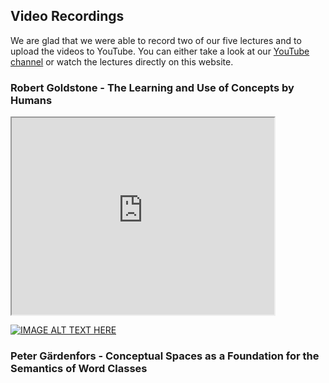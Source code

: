 ## Video Recordings

We are glad that we were able to record two of our five lectures and to upload the videos to YouTube. You can either take a look at our [YouTube channel](https://www.youtube.com/channel/UCBv8-oR5vH25vkuWLPzg5UQ) or watch the lectures directly on this website.

### Robert Goldstone - The Learning and Use of Concepts by Humans

<iframe width="420" height="315"
src="https://www.youtube.com/embed/rUu7lIxjUnM">
</iframe>

[![IMAGE ALT TEXT HERE](https://img.youtube.com/vi/rUu7lIxjUnM/0.jpg)](https://www.youtube.com/watch?v=rUu7lIxjUnM)

### Peter Gärdenfors - Conceptual Spaces as a Foundation for the Semantics of Word Classes

